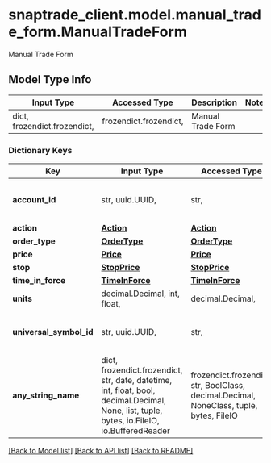 # snaptrade_client.model.manual_trade_form.ManualTradeForm

Manual Trade Form

## Model Type Info
Input Type | Accessed Type | Description | Notes
------------ | ------------- | ------------- | -------------
dict, frozendict.frozendict,  | frozendict.frozendict,  | Manual Trade Form | 

### Dictionary Keys
Key | Input Type | Accessed Type | Description | Notes
------------ | ------------- | ------------- | ------------- | -------------
**account_id** | str, uuid.UUID,  | str,  |  | [optional] value must be a uuid
**action** | [**Action**](Action.md) | [**Action**](Action.md) |  | [optional] 
**order_type** | [**OrderType**](OrderType.md) | [**OrderType**](OrderType.md) |  | [optional] 
**price** | [**Price**](Price.md) | [**Price**](Price.md) |  | [optional] 
**stop** | [**StopPrice**](StopPrice.md) | [**StopPrice**](StopPrice.md) |  | [optional] 
**time_in_force** | [**TimeInForce**](TimeInForce.md) | [**TimeInForce**](TimeInForce.md) |  | [optional] 
**units** | decimal.Decimal, int, float,  | decimal.Decimal,  | Trade Units | [optional] 
**universal_symbol_id** | str, uuid.UUID,  | str,  |  | [optional] value must be a uuid
**any_string_name** | dict, frozendict.frozendict, str, date, datetime, int, float, bool, decimal.Decimal, None, list, tuple, bytes, io.FileIO, io.BufferedReader | frozendict.frozendict, str, BoolClass, decimal.Decimal, NoneClass, tuple, bytes, FileIO | any string name can be used but the value must be the correct type | [optional]

[[Back to Model list]](../../README.md#documentation-for-models) [[Back to API list]](../../README.md#documentation-for-api-endpoints) [[Back to README]](../../README.md)

